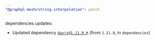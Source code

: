 ```yaml
---
"@graphql-mesh/string-interpolation": patch
---
```

dependencies updates:
  - Updated dependency [`dayjs@1.11.9` ↗︎](https://www.npmjs.com/package/dayjs/v/1.11.9) (from `1.11.8`, in `dependencies`)
